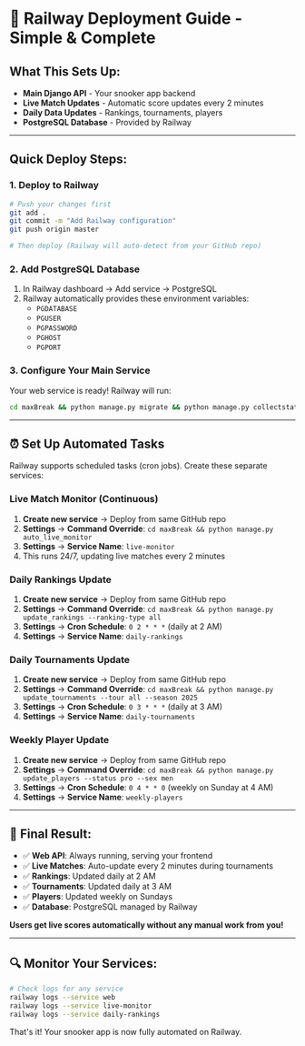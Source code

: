 # 🚀 Railway Deployment Guide - Simple & Complete

## What This Sets Up:
- **Main Django API** - Your snooker app backend
- **Live Match Updates** - Automatic score updates every 2 minutes
- **Daily Data Updates** - Rankings, tournaments, players
- **PostgreSQL Database** - Provided by Railway

---

## Quick Deploy Steps:

### 1. Deploy to Railway
```bash
# Push your changes first
git add .
git commit -m "Add Railway configuration"
git push origin master

# Then deploy (Railway will auto-detect from your GitHub repo)
```

### 2. Add PostgreSQL Database
1. In Railway dashboard → Add service → PostgreSQL
2. Railway automatically provides these environment variables:
   - `PGDATABASE`
   - `PGUSER` 
   - `PGPASSWORD`
   - `PGHOST`
   - `PGPORT`

### 3. Configure Your Main Service
Your web service is ready! Railway will run:
```bash
cd maxBreak && python manage.py migrate && python manage.py collectstatic --noinput && gunicorn maxBreak.wsgi:application --bind 0.0.0.0:$PORT
```

---

## ⏰ Set Up Automated Tasks

Railway supports scheduled tasks (cron jobs). Create these separate services:

### Live Match Monitor (Continuous)
1. **Create new service** → Deploy from same GitHub repo
2. **Settings** → **Command Override**: `cd maxBreak && python manage.py auto_live_monitor`
3. **Settings** → **Service Name**: `live-monitor`
4. This runs 24/7, updating live matches every 2 minutes

### Daily Rankings Update
1. **Create new service** → Deploy from same GitHub repo  
2. **Settings** → **Command Override**: `cd maxBreak && python manage.py update_rankings --ranking-type all`
3. **Settings** → **Cron Schedule**: `0 2 * * *` (daily at 2 AM)
4. **Settings** → **Service Name**: `daily-rankings`

### Daily Tournaments Update
1. **Create new service** → Deploy from same GitHub repo
2. **Settings** → **Command Override**: `cd maxBreak && python manage.py update_tournaments --tour all --season 2025`
3. **Settings** → **Cron Schedule**: `0 3 * * *` (daily at 3 AM)  
4. **Settings** → **Service Name**: `daily-tournaments`

### Weekly Player Update
1. **Create new service** → Deploy from same GitHub repo
2. **Settings** → **Command Override**: `cd maxBreak && python manage.py update_players --status pro --sex men`
3. **Settings** → **Cron Schedule**: `0 4 * * 0` (weekly on Sunday at 4 AM)
4. **Settings** → **Service Name**: `weekly-players`

---

## 🎯 Final Result:
- ✅ **Web API**: Always running, serving your frontend
- ✅ **Live Matches**: Auto-update every 2 minutes during tournaments
- ✅ **Rankings**: Updated daily at 2 AM
- ✅ **Tournaments**: Updated daily at 3 AM  
- ✅ **Players**: Updated weekly on Sundays
- ✅ **Database**: PostgreSQL managed by Railway

**Users get live scores automatically without any manual work from you!**

---

## 🔍 Monitor Your Services:
```bash
# Check logs for any service
railway logs --service web
railway logs --service live-monitor
railway logs --service daily-rankings
```

That's it! Your snooker app is now fully automated on Railway.